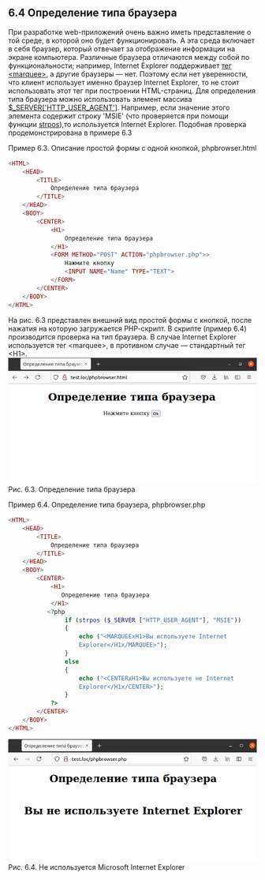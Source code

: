 ## 6.4 Определение типа браузера  
При разработке web-приложений очень важно иметь представление о той среде, в которой оно будет функционировать. А эта среда включает в себя браузер, который отвечает за отображение информации на экране компьютера. Различные браузера отличаются между собой по функциональности; например, Internet Explorer поддерживает [тег <marquее>](http://htmlbook.ru/html/marquee), а другие браузеры — нет. Поэтому если нет уверенности, что клиент использует именно браузер Internet Explorer, то не стоит использовать этот тег при построении HTML-страниц. Для определения типа браузера можно использовать элемент массива [$_SERVER['HTTP_USER_AGENT']](https://www.php.net/manual/ru/tutorial.useful.php). Например, если значение этого элемента содержит строку 'MSIE' (что проверяется при помощи функции [strpos](https://www.php.net/manual/ru/function.strpos.php)),то используется Internet Explorer. Подобная проверка продемонстрирована в примере 6.3  

Пример 6.3. Описание простой формы с одной кнопкой,
phpbrowser.html  
```php
<HTML>
    <HEAD>
        <TITLE>
            Определение типа браузера
        </TITLE>
    </HEAD>
    <BODY>
        <CENTER>
            <H1>
                Определение типа браузера
            </H1>
            <FORM METHOD="POST" ACTION="phpbrowser.php">>
                Нажмите кнопку
                <INPUT NAME="Name" TYPE="TEXT">
            </FORM>
        </CENTER>
    </BODY>
</HTML>
```  
На рис. 6.3 представлен внешний вид простой формы с кнопкой, после нажатия на которую загружается РНР-скрипт. В скрипте (пример 6.4) производится проверка на тип браузера. В случае Internet Explorer используется тег <marquее>, в противном случае — стандартный тег <Н1>.  
![Определение типа браузера](images/opredelenie-tipa-brauzera.png)  
Рис. 6.3. Определение типа браузера  

Пример 6.4. Определение типа браузера, phpbrowser.php  
```php
<HTML>
    <HEAD>
        <TITLE>
            Oпределение типа браузера
        </TITLE>
    </HEAD>
    <BODY>
        <CENTER>
            <H1>
               Oпределение типа браузера
            </H1>
           <?php
                if (strpos ($_SERVER ["HTTP_USER_AGENT"], "MSIE"))
                {
                    echo ("<MARQUEExH1>Bы используете Internet
                    Explorer</H1x/MARQUEE>");
                }
                else
                {   
                    echo ("<CENTERxH1>Bы используете не Internet
                    Explorer</H1x/CENTER>");
                }
            ?>
        </CENTER>
    </BODY>
</HTML>
``` 
![Определение типа браузера](images/opredelenie-tipa-brauzera2.png)  
Рис. 6.4. Не используется Microsoft Internet Explorer 
